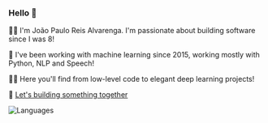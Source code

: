 ### Hello 👋

👨‍💻 I'm João Paulo Reis Alvarenga. I'm passionate about building software since I was 8!

🤖 I've been working with machine learning since 2015, working mostly with Python, NLP and Speech!

👨‍🔬 Here you'll find from low-level code to elegant deep learning projects!

🔨 [Let's building something together](https://www.linkedin.com/in/joaoralvarenga)

![Languages](https://github-readme-stats.vercel.app/api/top-langs/?username=joaoalvarenga&hide_title=true&langs_count=6&text_color=738ca8&bg_color=091011&layout=compact)
